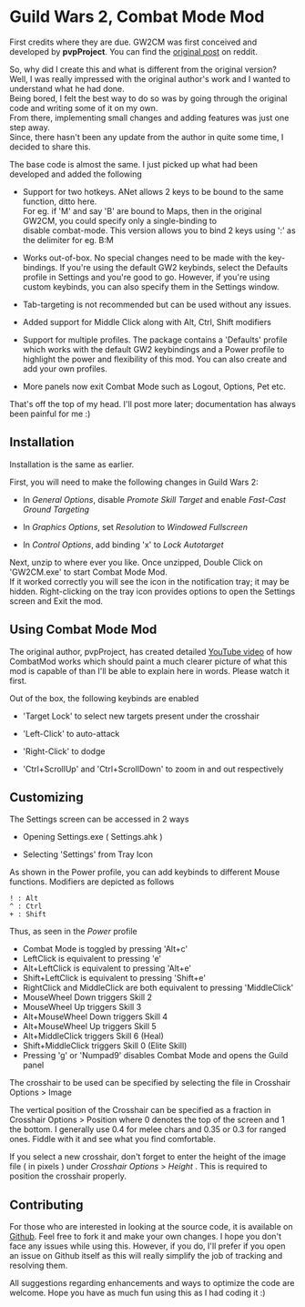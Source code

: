 # Guild Wars 2, Combat Mode Mod

First credits where they are due. GW2CM was first conceived and developed by **pvpProject**.
You can find the [original post](http://www.reddit.com/r/Guildwars2/comments/10s4s6/combat_mode_11/) on reddit.  
  
So, why did I create this and what is different from the original version?  
Well, I was really impressed with the original author's work and I wanted to understand what he had done.  
Being bored, I felt the best way to do so was by going through the original code and writing some of it on my own.  
From there, implementing small changes and adding features was just one step away.  
Since, there hasn't been any update from the author in quite some time, I decided to share this.  
  
The base code is almost the same. I just picked up what had been developed and added the following  
  
* Support for two hotkeys. ANet allows 2 keys to be bound to the same function, ditto here.  
  For eg. if 'M' and say 'B' are bound to Maps, then in the original GW2CM, you could specify only a single-binding to  
  disable combat-mode. This version allows you to bind 2 keys using ':' as the delimiter for eg. B:M  
  
* Works out-of-box. No special changes need to be made with the key-bindings.
  If you're using the default GW2 keybinds, select the Defaults profile in Settings and you're good to go.
  However, if you're using custom keybinds, you can also specify them in the Settings window.  
  
* Tab-targeting is not recommended but can be used without any issues.  
  
* Added support for Middle Click along with Alt, Ctrl, Shift modifiers

* Support for multiple profiles. The package contains a 'Defaults' profile which works with the default GW2 keybindings
  and a Power profile to highlight the power and flexibility of this mod. You can also create and add your own profiles.

* More panels now exit Combat Mode such as Logout, Options, Pet etc.
  
That's off the top of my head. I'll post more later; documentation has always been painful for me :)  


## Installation

Installation is the same as earlier.  

First, you will need to make the following changes in Guild Wars 2:  

* In *General Options*, disable *Promote Skill Target* and enable *Fast-Cast Ground Targeting*

* In *Graphics Options*, set *Resolution* to *Windowed Fullscreen*

* In *Control Options*, add binding 'x' to *Lock Autotarget*

Next, unzip to where ever you like. Once unzipped, Double Click on 'GW2CM.exe' to start Combat Mode Mod.  
If it worked correctly you will see the icon in the notification tray; it may be hidden. Right-clicking on the tray icon
provides options to open the Settings screen and Exit the mod.  


## Using Combat Mode Mod

The original author, pvpProject, has created detailed [YouTube video](http://www.youtube.com/watch?v=3tjK5OI2oAQ)
of how CombatMod works which should paint a much clearer picture of what this mod is capable of than I'll be able to
explain here in words. Please watch it first.  

Out of the box, the following keybinds are enabled

* 'Target Lock' to select new targets present under the crosshair

* 'Left-Click' to auto-attack

* 'Right-Click' to dodge

* 'Ctrl+ScrollUp' and 'Ctrl+ScrollDown' to zoom in and out respectively


## Customizing

The Settings screen can be accessed in 2 ways  

* Opening Settings.exe ( Settings.ahk )

* Selecting 'Settings' from Tray Icon


As shown in the Power profile, you can add keybinds to different Mouse functions. Modifiers are depicted as follows  
````
! : Alt
^ : Ctrl
+ : Shift
````

Thus, as seen in the *Power* profile  
* Combat Mode is toggled by pressing 'Alt+c'
* LeftClick is equivalent to pressing 'e'
* Alt+LeftClick is equivalent to pressing 'Alt+e'
* Shift+LeftClick is equivalent to pressing 'Shift+e'
* RightClick and MiddleClick are both equivalent to pressing 'MiddleClick'
* MouseWheel Down triggers Skill 2
* MouseWheel Up triggers Skill 3
* Alt+MouseWheel Down triggers Skill 4
* Alt+MouseWheel Up triggers Skill 5
* Alt+MiddleClick triggers Skill 6 (Heal)
* Shift+MiddleClick triggers Skill 0 (Elite Skill)
* Pressing 'g' or 'Numpad9' disables Combat Mode and opens the Guild panel

The crosshair to be used can be specified by selecting the file in Crosshair Options > Image  

The vertical position of the Crosshair can be specified as a fraction in Crosshair Options > Position where 0 denotes
the top of the screen and 1 the bottom. I generally use 0.4 for melee chars and 0.35 or 0.3 for ranged ones. Fiddle with
it and see what you find comfortable.  

If you select a new crosshair, don't forget to enter the height of the image file ( in pixels ) under 
*Crosshair Options* > *Height* . This is required to position the crosshair properly.  


## Contributing

For those who are interested in looking at the source code, it is available on [Github](https://github.com/kshenoy/GW2CM). 
Feel free to fork it and make your own changes. I hope you don't face any issues while using this. However, if you do,
I'll prefer if you open an issue on Github itself as this will really simplify the job of tracking and resolving them.  

All suggestions regarding enhancements and ways to optimize the code are welcome. Hope you have as much fun using this
as I had coding it :)
